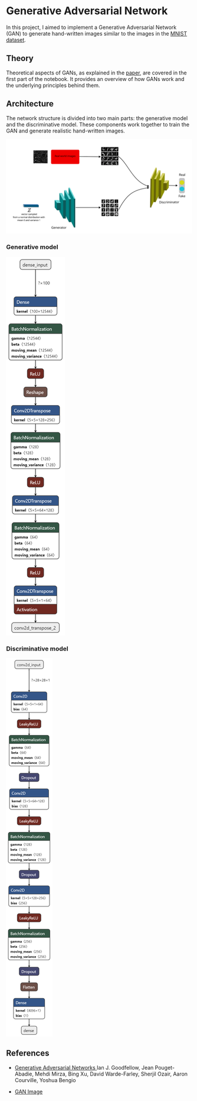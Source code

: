 # Generative Adversarial Network

In this project, I aimed to implement a Generative Adversarial Network (GAN) to generate hand-written images similar to the images in the [MNIST dataset](https://www.tensorflow.org/datasets/catalog/mnist).

## Theory
Theoretical aspects of GANs, as explained in the [paper](https://arxiv.org/abs/1406.2661), are covered in the first part of the notebook. It provides an overview of how GANs work and the underlying principles behind them.

## Architecture
The network structure is divided into two main parts: the generative model and the discriminative model. These components work together to train the GAN and generate realistic hand-written images.

![gan](https://github.com/AmirhosseinKoochakian2003/Generative-Adversarial-Network/blob/master/gan.png)

### Generative model
![gmodel](https://github.com/AmirhosseinKoochakian2003/Generative-Adversarial-Network/blob/master/g.png)

### Discriminative model
![dmodel](https://github.com/AmirhosseinKoochakian2003/Generative-Adversarial-Network/blob/master/d.png)

## References
- [Generative Adversarial Networks ](https://arxiv.org/abs/1406.2661)
Ian J. Goodfellow, Jean Pouget-Abadie, Mehdi Mirza, Bing Xu, David Warde-Farley, Sherjil Ozair, Aaron Courville, Yoshua Bengio

- [GAN Image](https://www.google.com/url?sa=i&url=https%3A%2F%2Fmedium.com%2Fmlearning-ai%2Fgenerative-adversarial-networks-gan-introduction-and-example-3b66f5f235e9&psig=AOvVaw2DiwkBG0Jv5LZWKijswMoG&ust=1706087487049000&source=images&cd=vfe&opi=89978449&ved=0CBUQjhxqFwoTCPCH1baV84MDFQAAAAAdAAAAABAg)

